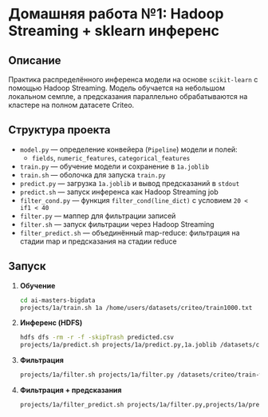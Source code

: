 # Домашняя работа №1: Hadoop Streaming + sklearn инференс

## Описание
Практика распределённого инференса модели на основе `scikit-learn` с помощью Hadoop Streaming. Модель обучается на небольшом локальном семпле, а предсказания параллельно обрабатываются на кластере на полном датасете Criteo.

## Структура проекта
- `model.py` — определение конвейера (`Pipeline`) модели и полей:
  - `fields`, `numeric_features`, `categorical_features`
- `train.py` — обучение модели и сохранение в `1a.joblib`
- `train.sh` — оболочка для запуска `train.py`
- `predict.py` — загрузка `1a.joblib` и вывод предсказаний в `stdout`
- `predict.sh` — запуск инференса как Hadoop Streaming job
- `filter_cond.py` — функция `filter_cond(line_dict)` с условием `20 < if1 < 40`
- `filter.py` — маппер для фильтрации записей
- `filter.sh` — запуск фильтрации через Hadoop Streaming
- `filter_predict.sh` — объединённый map-reduce: фильтрация на стадии map и предсказания на стадии reduce

## Запуск
1. **Обучение**
   ```bash
   cd ai-masters-bigdata
   projects/1a/train.sh 1a /home/users/datasets/criteo/train1000.txt
   ```

2. **Инференс (HDFS)**
   ```bash
   hdfs dfs -rm -r -f -skipTrash predicted.csv
   projects/1a/predict.sh projects/1a/predict.py,1a.joblib /datasets/criteo/train-with-id.txt predicted.csv predict.py
   ```

3. **Фильтрация**
   ```bash
   projects/1a/filter.sh projects/1a/filter.py /datasets/criteo/train-with-id.txt filtered.txt filter.py
   ```

4. **Фильтрация + предсказания**
   ```bash
   projects/1a/filter_predict.sh projects/1a/filter.py,projects/1a/predict.py,projects/1a/filter_cond.py,1a.joblib,projects/1a/model.py /datasets/criteo/train-with-id.txt pred_with_filter filter.py predict.py
   ```
